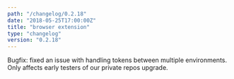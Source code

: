 ```yaml
---
path: "/changelog/0.2.18"
date: "2018-05-25T17:00:00Z"
title: "browser extension"
type: "changelog"
version: "0.2.18"
---
```


Bugfix: fixed an issue with handling tokens between multiple environments. Only affects early testers of our private repos upgrade.
